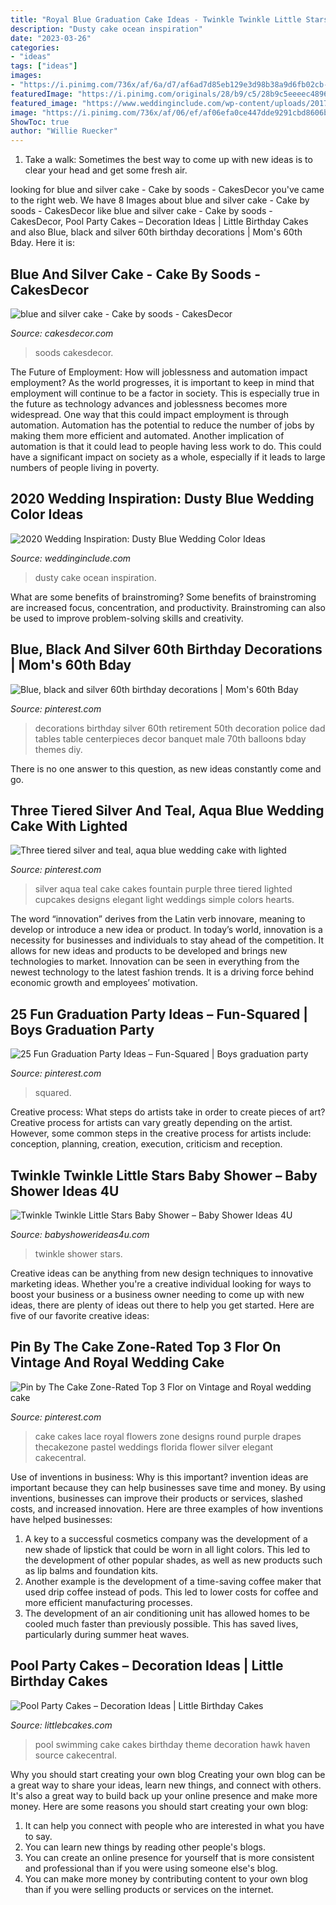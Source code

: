 ```yaml
---
title: "Royal Blue Graduation Cake Ideas - Twinkle Twinkle Little Stars Baby Shower – Baby Shower Ideas 4u"
description: "Dusty cake ocean inspiration"
date: "2023-03-26"
categories:
- "ideas"
tags: ["ideas"]
images:
- "https://i.pinimg.com/736x/af/6a/d7/af6ad7d85eb129e3d98b38a9d6fb02cb--royal-blue-wedding-cakes-wedding-cake-red.jpg"
featuredImage: "https://i.pinimg.com/originals/28/b9/c5/28b9c5eeeec48969d656699836b091f1.jpg"
featured_image: "https://www.weddinginclude.com/wp-content/uploads/2017/08/Dusty-Blue-Ocean-Wedding-Cake.jpg"
image: "https://i.pinimg.com/736x/af/06/ef/af06efa0ce447dde9291cbd8606b0678--teal-and-silver-wedding-aqua-wedding.jpg"
ShowToc: true
author: "Willie Ruecker"
---
```



1. Take a walk: Sometimes the best way to come up with new ideas is to clear your head and get some fresh air.

	

		
looking for blue and silver cake - Cake by soods - CakesDecor you've came to the right web. We have 8 Images about blue and silver cake - Cake by soods - CakesDecor like blue and silver cake - Cake by soods - CakesDecor, Pool Party Cakes – Decoration Ideas | Little Birthday Cakes and also Blue, black and silver 60th birthday decorations | Mom&#039;s 60th Bday. Here it is:
		
    
## Blue And Silver Cake - Cake By Soods - CakesDecor

<img loading=lazy src="https://pic.cakesdecor.com/m/oczjr5ftje7zilk3vmr3.jpg" onerror="this.onerror=null;this.src='https://tse2.mm.bing.net/th?id=OIP.HkA3i5TFmKkJp3zcFNFx3wHaKa&amp;pid=15.1';" alt="blue and silver cake - Cake by soods - CakesDecor">

_Source: cakesdecor.com_

>soods cakesdecor. 

	

The Future of Employment: How will joblessness and automation impact employment?
As the world progresses, it is important to keep in mind that employment will continue to be a factor in society. This is especially true in the future as technology advances and joblessness becomes more widespread. One way that this could impact employment is through automation. Automation has the potential to reduce the number of jobs by making them more efficient and automated. Another implication of automation is that it could lead to people having less work to do. This could have a significant impact on society as a whole, especially if it leads to large numbers of people living in poverty.

    
## 2020 Wedding Inspiration: Dusty Blue Wedding Color Ideas

<img loading=lazy src="https://www.weddinginclude.com/wp-content/uploads/2017/08/Dusty-Blue-Ocean-Wedding-Cake.jpg" onerror="this.onerror=null;this.src='https://tse1.mm.bing.net/th?id=OIP.3hCoPoDrRyqwai6J_XVTdAHaKm&amp;pid=15.1';" alt="2020 Wedding Inspiration: Dusty Blue Wedding Color Ideas">

_Source: weddinginclude.com_

>dusty cake ocean inspiration. 

	

What are some benefits of brainstroming?
Some benefits of brainstroming are increased focus, concentration, and productivity. Brainstroming can also be used to improve problem-solving skills and creativity.

    
## Blue, Black And Silver 60th Birthday Decorations | Mom&#039;s 60th Bday

<img loading=lazy src="https://i.pinimg.com/736x/48/19/35/4819351340544a7a2a373696d184eea0--th-birthday-decorations-banquet-decorations.jpg?b=t" onerror="this.onerror=null;this.src='https://tse4.mm.bing.net/th?id=OIP.EBofPHtz1MpwnuckGcwg8QHaJ4&amp;pid=15.1';" alt="Blue, black and silver 60th birthday decorations | Mom&#039;s 60th Bday">

_Source: pinterest.com_

>decorations birthday silver 60th retirement 50th decoration police dad tables table centerpieces decor banquet male 70th balloons bday themes diy. 

	

There is no one answer to this question, as new ideas constantly come and go.

    
## Three Tiered Silver And Teal, Aqua Blue Wedding Cake With Lighted

<img loading=lazy src="https://i.pinimg.com/736x/af/06/ef/af06efa0ce447dde9291cbd8606b0678--teal-and-silver-wedding-aqua-wedding.jpg" onerror="this.onerror=null;this.src='https://tse4.mm.bing.net/th?id=OIP.IRulfuFZlRY1WXg7neeaggHaOT&amp;pid=15.1';" alt="Three tiered silver and teal, aqua blue wedding cake with lighted">

_Source: pinterest.com_

>silver aqua teal cake cakes fountain purple three tiered lighted cupcakes designs elegant light weddings simple colors hearts. 

	

The word “innovation” derives from the Latin verb innovare, meaning to develop or introduce a new idea or product. In today’s world, innovation is a necessity for businesses and individuals to stay ahead of the competition. It allows for new ideas and products to be developed and brings new technologies to market. Innovation can be seen in everything from the newest technology to the latest fashion trends. It is a driving force behind economic growth and employees’ motivation.

    
## 25 Fun Graduation Party Ideas – Fun-Squared | Boys Graduation Party

<img loading=lazy src="https://i.pinimg.com/originals/28/b9/c5/28b9c5eeeec48969d656699836b091f1.jpg" onerror="this.onerror=null;this.src='https://tse4.mm.bing.net/th?id=OIP.y88qqZrx7FkGjJ8E57_OpwHaJ4&amp;pid=15.1';" alt="25 Fun Graduation Party Ideas – Fun-Squared | Boys graduation party">

_Source: pinterest.com_

>squared. 

	

Creative process: What steps do artists take in order to create pieces of art?
Creative process for artists can vary greatly depending on the artist. However, some common steps in the creative process for artists include: conception, planning, creation, execution, criticism and reception.

    
## Twinkle Twinkle Little Stars Baby Shower – Baby Shower Ideas 4U

<img loading=lazy src="https://babyshowerideas4u.com/wp-content/uploads/2017/06/Twinkle-Twinkle-Little-Stars-Shower-Flowers-600x800.jpg" onerror="this.onerror=null;this.src='https://tse1.mm.bing.net/th?id=OIP._VUxXMMtH0iQ0dyJvH48vAHaJ4&amp;pid=15.1';" alt="Twinkle Twinkle Little Stars Baby Shower – Baby Shower Ideas 4U">

_Source: babyshowerideas4u.com_

>twinkle shower stars. 

	

Creative ideas can be anything from new design techniques to innovative marketing ideas. Whether you're a creative individual looking for ways to boost your business or a business owner needing to come up with new ideas, there are plenty of ideas out there to help you get started. Here are five of our favorite creative ideas: 

    
## Pin By The Cake Zone-Rated Top 3 Flor On Vintage And Royal Wedding Cake

<img loading=lazy src="https://i.pinimg.com/736x/af/6a/d7/af6ad7d85eb129e3d98b38a9d6fb02cb--royal-blue-wedding-cakes-wedding-cake-red.jpg" onerror="this.onerror=null;this.src='https://tse1.mm.bing.net/th?id=OIP.j1gwkPFHh0oGtWDYrKr1BwHaLn&amp;pid=15.1';" alt="Pin by The Cake Zone-Rated Top 3 Flor on Vintage and Royal wedding cake">

_Source: pinterest.com_

>cake cakes lace royal flowers zone designs round purple drapes thecakezone pastel weddings florida flower silver elegant cakecentral. 

	

Use of inventions in business: Why is this important?
invention ideas are important because they can help businesses save time and money. By using inventions, businesses can improve their products or services, slashed costs, and increased innovation. Here are three examples of how inventions have helped businesses: 
1. A key to a successful cosmetics company was the development of a new shade of lipstick that could be worn in all light colors. This led to the development of other popular shades, as well as new products such as lip balms and foundation kits. 
2. Another example is the development of a time-saving coffee maker that used drip coffee instead of pods. This led to lower costs for coffee and more efficient manufacturing processes.
3. The development of an air conditioning unit has allowed homes to be cooled much faster than previously possible. This has saved lives, particularly during summer heat waves.

    
## Pool Party Cakes – Decoration Ideas | Little Birthday Cakes

<img loading=lazy src="http://www.littlebcakes.com/wp-content/uploads/2014/01/Pool-Party-Cakes-Pictures.jpg" onerror="this.onerror=null;this.src='https://tse4.mm.bing.net/th?id=OIP.i5Y_cGsxtd7_CjKQSlIuewHaFj&amp;pid=15.1';" alt="Pool Party Cakes – Decoration Ideas | Little Birthday Cakes">

_Source: littlebcakes.com_

>pool swimming cake cakes birthday theme decoration hawk haven source cakecentral. 

	

Why you should start creating your own blog
Creating your own blog can be a great way to share your ideas, learn new things, and connect with others. It's also a great way to build back up your online presence and make more money. Here are some reasons you should start creating your own blog: 
1. It can help you connect with people who are interested in what you have to say. 
2. You can learn new things by reading other people's blogs. 
3. You can create an online presence for yourself that is more consistent and professional than if you were using someone else's blog. 
4. You can make more money by contributing content to your own blog than if you were selling products or services on the internet.

